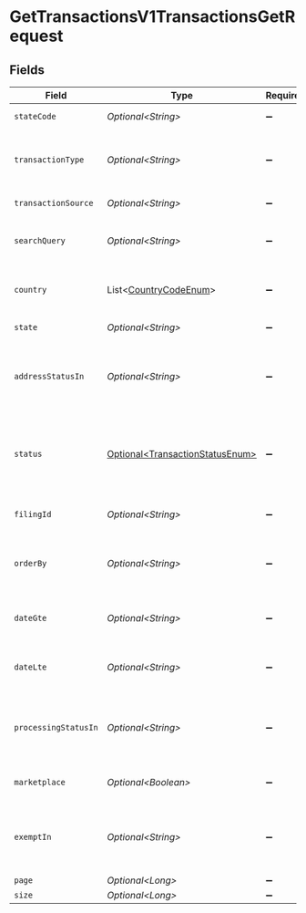 # GetTransactionsV1TransactionsGetRequest


## Fields

| Field                                                                                                                            | Type                                                                                                                             | Required                                                                                                                         | Description                                                                                                                      |
| -------------------------------------------------------------------------------------------------------------------------------- | -------------------------------------------------------------------------------------------------------------------------------- | -------------------------------------------------------------------------------------------------------------------------------- | -------------------------------------------------------------------------------------------------------------------------------- |
| `stateCode`                                                                                                                      | *Optional\<String>*                                                                                                              | :heavy_minus_sign:                                                                                                               | Filter transactions by state code.                                                                                               |
| `transactionType`                                                                                                                | *Optional\<String>*                                                                                                              | :heavy_minus_sign:                                                                                                               | Filter by transaction type (e.g., SALE, FULL_CREDIT_NOTE,<br/>        PARTIAL_CREDIT_NOTE, ARCHIVE etc.).                        |
| `transactionSource`                                                                                                              | *Optional\<String>*                                                                                                              | :heavy_minus_sign:                                                                                                               | Filter transactions based on the source.                                                                                         |
| `searchQuery`                                                                                                                    | *Optional\<String>*                                                                                                              | :heavy_minus_sign:                                                                                                               | Search for transactions using a general query<br/>        (e.g., order ID, customer name).                                       |
| `country`                                                                                                                        | List\<[CountryCodeEnum](../../models/components/CountryCodeEnum.md)>                                                             | :heavy_minus_sign:                                                                                                               | Filter transactions by country code<br/>        (ISO 3166-1 alpha-2 format, e.g., US).                                           |
| `state`                                                                                                                          | *Optional\<String>*                                                                                                              | :heavy_minus_sign:                                                                                                               | Filter by full state name (e.g., California).                                                                                    |
| `addressStatusIn`                                                                                                                | *Optional\<String>*                                                                                                              | :heavy_minus_sign:                                                                                                               | Filter by address status (e.g., UNVERIFIED, INVALID,<br/>        PARTIALLY_VERIFIED, VERIFIED, UNVERIFIABLE).                    |
| `status`                                                                                                                         | [Optional\<TransactionStatusEnum>](../../models/components/TransactionStatusEnum.md)                                             | :heavy_minus_sign:                                                                                                               | Filter by transaction status (e.g., PENDING, COMMITTED,<br/>        CANCELLED, FULLY_REFUNDED, PARTIALLY_REFUNDED, ARCHIVED).    |
| `filingId`                                                                                                                       | *Optional\<String>*                                                                                                              | :heavy_minus_sign:                                                                                                               | Retrieve transactions linked to a specific filing ID.                                                                            |
| `orderBy`                                                                                                                        | *Optional\<String>*                                                                                                              | :heavy_minus_sign:                                                                                                               | Sort results based on specified fields.<br/>        Prefix with - for descending order (e.g., -date for newest first).           |
| `dateGte`                                                                                                                        | *Optional\<String>*                                                                                                              | :heavy_minus_sign:                                                                                                               | Retrieve transactions with a date<br/>        greater than or equal to (YYYY-MM-DD).                                             |
| `dateLte`                                                                                                                        | *Optional\<String>*                                                                                                              | :heavy_minus_sign:                                                                                                               | Retrieve transactions with a date<br/>        less than or equal to (YYYY-MM-DD).                                                |
| `processingStatusIn`                                                                                                             | *Optional\<String>*                                                                                                              | :heavy_minus_sign:                                                                                                               | Filter transactions based on processing status.<br/>        Multiple values can be passed as a comma-separated list.             |
| `marketplace`                                                                                                                    | *Optional\<Boolean>*                                                                                                             | :heavy_minus_sign:                                                                                                               | Filter transactions by marketplace (e.g., AMAZON, EBAY).                                                                         |
| `exemptIn`                                                                                                                       | *Optional\<String>*                                                                                                              | :heavy_minus_sign:                                                                                                               | Filter transactions by exemption status.<br/>        Multiple values can be passed as a comma-separated list (e.g., EXEMPT,TAXABLE). |
| `page`                                                                                                                           | *Optional\<Long>*                                                                                                                | :heavy_minus_sign:                                                                                                               | Page number                                                                                                                      |
| `size`                                                                                                                           | *Optional\<Long>*                                                                                                                | :heavy_minus_sign:                                                                                                               | Page size                                                                                                                        |